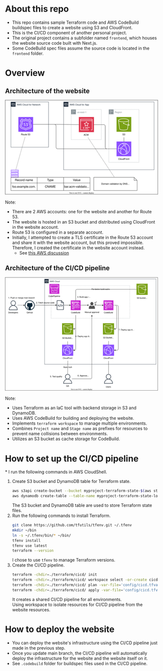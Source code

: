 # About this repo

- This repo contains sample Terraform code and AWS CodeBuild buildspec files to create a website using S3 and CloudFront.
- This is the CI/CD component of another personal project.
- The original project contains a subfolder named `frontend`, which houses the website source code built with Next.js.
- Some CodeBuild spec files assume the source code is located in the `frontend` folder.

# Overview

## Architecture of the website
![web_architecture](./docs/web_architecture.drawio.svg)

Note:
- There are 2 AWS accounts: one for the website and another for Route 53.
- The website is hosted in an S3 bucket and distributed using CloudFront in the website account.
- Route 53 is configured in a separate account.
- Initially, I attempted to create a TLS certificate in the Route 53 account and share it with the website account, but this proved impossible. Therefore, I created the certificate in the website account instead.
  - See [this AWS discussion](https://repost.aws/questions/QUxxewbu3iQjqQghS-xD5O4w/cf-distro-and-acm-certificate-in-different-account)

## Architecture of the CI/CD pipeline

![cicd_architecture](./docs/cicd_architecture.drawio.svg)

Note:
- Uses Terraform as an IaC tool with backend storage in S3 and DynamoDB.
- Uses AWS CodeBuild for building and deploying the website.
- Implements `terraform workspace` to manage multiple environments.
- Combines `Project name` and `Stage name` as prefixes for resources to prevent name collisions between environments.
- Utilizes an S3 bucket as cache storage for CodeBuild.

# How to set up the CI/CD pipeline

\* I run the following commands in AWS CloudShell.  

1. Create S3 bucket and DynamoDB table for Terraform state.
    ```bash
    aws s3api create-bucket --bucket myproject-terraform-state-$(aws sts get-caller-identity --query Account --output text) --region ap-southeast-1 --create-bucket-configuration LocationConstraint=ap-southeast-1
    aws dynamodb create-table --table-name myproject-terraform-state-lock --attribute-definitions AttributeName=LockID,AttributeType=S --key-schema AttributeName=LockID,KeyType=HASH --billing-mode PAY_PER_REQUEST
    ```
    The S3 bucket and DynamoDB table are used to store Terraform state files.
2. Run the following commands to install Terraform.
    ```bash
    git clone https://github.com/tfutils/tfenv.git ~/.tfenv
    mkdir ~/bin
    ln -s ~/.tfenv/bin/* ~/bin/
    tfenv install
    tfenv use latest
    terraform --version
    ```
    I chose to use `tfenv` to manage Terraform versions.
3. Create the CI/CD pipeline.
    ```bash
    terraform -chdir=./terraform/cicd/ init
    terraform -chdir=./terraform/cicd/ workspace select -or-create cicd
    terraform -chdir=./terraform/cicd/ plan -var-file='config/cicd.tfvars'
    terraform -chdir=./terraform/cicd/ apply -var-file='config/cicd.tfvars'
    ```
    It creates a shared CI/CD pipeline for all environments.  
    Using workspace to isolate resources for CI/CD pipeline from the website resources.

# How to deploy the website

- You can deploy the website's infrastructure using the CI/CD pipeline just made in the previous step.
- Once you update main branch, the CI/CD pipeline will automatically deploy the infrastructure for the website and the website itself on it.
- See `.codebuild` folder for buildspec files used in the CI/CD pipeline.
